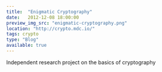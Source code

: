 ```yaml
---
title:  "Enigmatic Cryptography"
date:   2012-12-08 18:00:00
preview_img_src: "enigmatic-cryptography.png"
location: "http://crypto.mdc.io/"
tags: crypto
type: "Blog"
available: true
---
```


Independent research project on the basics of cryptography
